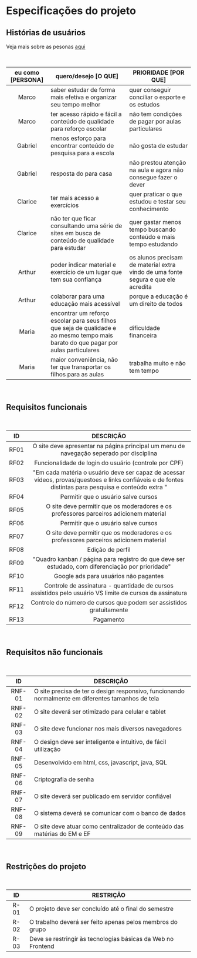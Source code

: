 # Especificações do projeto

## Histórias de usuários

Veja mais sobre as pesonas [aqui](https://github.com/ICEI-PUC-Minas-PPLCC-TI/tiaw-ppl-cc-m-20212-aulas-particulares-01/blob/master/Documentacao/00-Design_Thinking/2.1-Empatia_Personas.md)

<br>

| eu como [PERSONA] |                                                          quero/desejo [O QUE]                                                         |                                PRIORIDADE [POR QUE]                               |
|:-----------------:|---------------------------------------------------------------------------------------------------------------------------------------|-----------------------------------------------------------------------------------|
| Marco             | saber estudar de forma mais efetiva e organizar seu tempo melhor                                                                      | quer conseguir conciliar o esporte e os estudos                                   |
| Marco             | ter acesso rápido e fácil a conteúdo  de qualidade para reforço escolar                                                               | não tem condições de pagar por aulas particulares                                 |
| Gabriel           | menos esforço para encontrar conteúdo de pesquisa para a escola                                                                       | não gosta de estudar                                                              |
| Gabriel           | resposta do para casa                                                                                                                 | não prestou atenção na aula e  agora não consegue fazer o dever                   |
| Clarice           | ter mais acesso a exercícios                                                                                                          | quer praticar o que estudou e testar seu conhecimento                             |
| Clarice           | não ter que ficar consultando uma série de sites em busca de  conteúdo de qualidade para estudar                                      | quer gastar menos tempo buscando  conteúdo e mais tempo estudando                 |
| Arthur            | poder indicar material e exercício de um lugar que tem sua  confiança                                                                 | os alunos precisam de material extra vindo de uma fonte segura e que ele acredita |
| Arthur            | colaborar para uma educação mais acessível                                                                                            | porque a educação é um direito de todos                                           |
| Maria             | encontrar um reforço escolar para seus filhos que seja de qualidade e  ao mesmo tempo mais barato do que pagar por aulas particulares | dificuldade financeira                                                            |
| Maria             | maior conveniência, não ter que transportar os filhos para as aulas                                                                   | trabalha muito e não tem tempo                                                    |


<br>

## Requisitos funcionais

<br>

| ID   | DESCRIÇÃO                                                                                                                                              |
|:----:|:------------------------------------------------------------------------------------------------------------------------------------------------------:|
| RF01 | O site deve apresentar na página principal um menu de navegação seperado por disciplina                                                                |
| RF02 | Funcionalidade de login do usuário (controle por CPF)                                                                                                  |
| RF03 | "Em cada matéria o usuário deve ser capaz de acessar vídeos, provas/questoes e links confiáveis e de fontes distintas para pesquisa e conteúdo extra " |
| RF04 | Permitir que o usuário salve cursos                                                                                                                    |
| RF05 | O site deve permitir que os moderadores e os professores parceiros adicionem material                                                                  |
| RF06 | Permitir que o usuário salve cursos                                                                                                                    |
| RF07 | O site deve permitir que os moderadores e os professores parceiros adicionem material                                                                  |
| RF08 | Edição de perfil                                                                                                                                       |
| RF09 | "Quadro kanban / página para registro do que deve ser estudado, com diferenciação por prioridade"                                                      |
| RF10 | Google ads para usuários não pagantes                                                                                                                  |
| RF11 | Controle de assinatura - quantidade de cursos assistidos pelo usuário VS limite de cursos da assinatura                                                |
| RF12 | Controle do número de cursos que podem ser assistidos gratuitamente                                                                                    |
| RF13 | Pagamento                                                                                                                                              |
                                                                                           

<br>

## Requisitos não funcionais

<br>

|   ID   |                                             DESCRIÇÃO                                             | 
|:------:|---------------------------------------------------------------------------------------------------|
| RNF-01 | O site precisa de ter o design responsivo, funcionando normalmente em diferentes tamanhos de tela |
| RNF-02 | O site deverá ser otimizado para celular e tablet                                                 |
| RNF-03 | O site deve funcionar nos mais diversos navegadores                                               |
| RNF-04 | O design deve ser inteligente e intuitivo, de fácil utilização                                    |
| RNF-05 | Desenvolvido em html, css, javascript, java, SQL                                                  |
| RNF-06 | Criptografia de senha                                                                             |
| RNF-07 | O site deverá ser publicado em servidor confiável                                                 |
| RNF-08 | O sistema deverá se comunicar com o banco de dados                                                |
| RNF-09 | O site deve atuar como centralizador de conteúdo das matérias do EM e EF                          |
<br>

## Restrições do projeto

<br>

| ID   | RESTRIÇÃO                                                    |
|:----:|--------------------------------------------------------------|
| R-01 | O projeto deve ser concluído até o final do semestre         |
| R-02 | O trabalho deverá ser feito apenas pelos membros do grupo    |
| R-03 | Deve se restringir às tecnologias básicas da Web no Frontend |
